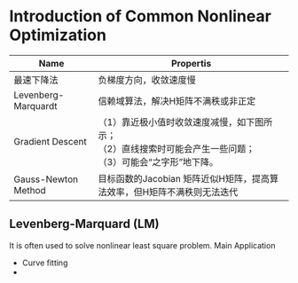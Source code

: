 # Introduction of Common Nonlinear Optimization  

| Name | Propertis |
-|-|
最速下降法| 负梯度方向，收敛速度慢 |
Levenberg-Marquardt | 信赖域算法，解决H矩阵不满秩或非正定 |
Gradient Descent | （1）靠近极小值时收敛速度减慢，如下图所示；<br>（2）直线搜索时可能会产生一些问题；<br>（3）可能会“之字形”地下降。 |
Gauss-Newton Method| 目标函数的Jacobian 矩阵近似H矩阵，提高算法效率，但H矩阵不满秩则无法迭代 |


## Levenberg-Marquard (LM)
It is often used to solve nonlinear least square problem.
Main Application
* Curve fitting
* 

